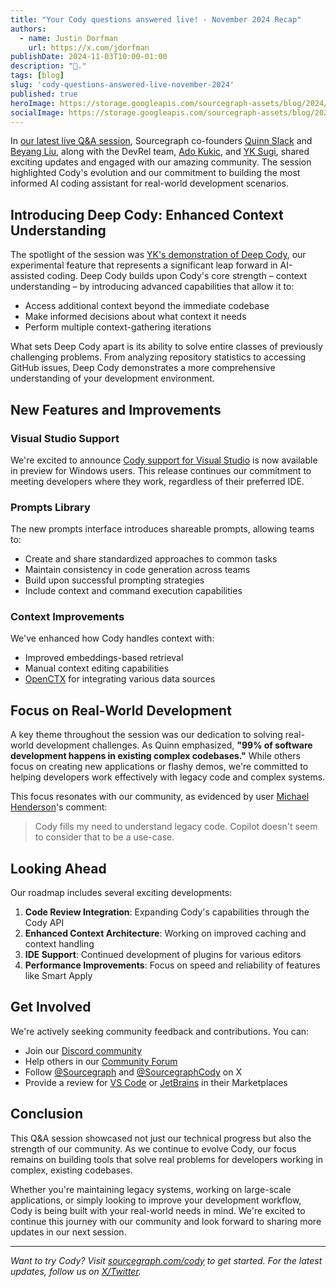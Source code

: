 ```yaml
---
title: "Your Cody questions answered live! - November 2024 Recap"
authors:
  - name: Justin Dorfman
    url: https://x.com/jdorfman
publishDate: 2024-11-03T10:00-01:00
description: "🔴."
tags: [blog]
slug: 'cody-questions-answered-live-november-2024'
published: true
heroImage: https://storage.googleapis.com/sourcegraph-assets/blog/2024/your-cody-questions-answered-live-nov-2024.jpg
socialImage: https://storage.googleapis.com/sourcegraph-assets/blog/2024/your-cody-questions-answered-live-nov-2024.jpg
---
```


In [our latest live Q&A session](https://youtu.be/zJpnDI2RE0A?feature=shared), Sourcegraph co-founders [Quinn Slack](https://x.com/sqs) and [Beyang Liu](https://x.com/beyang), along with the DevRel team, [Ado Kukic](https://x.com/adocomplete), and [YK Sugi](https://x.com/ykdojo), shared exciting updates and engaged with our amazing community. The session highlighted Cody's evolution and our commitment to building the most informed AI coding assistant for real-world development scenarios.

## Introducing Deep Cody: Enhanced Context Understanding

The spotlight of the session was [YK's demonstration of Deep Cody](https://youtu.be/zJpnDI2RE0A?feature=shared&t=338), our experimental feature that represents a significant leap forward in AI-assisted coding. Deep Cody builds upon Cody's core strength – context understanding – by introducing advanced capabilities that allow it to:

- Access additional context beyond the immediate codebase
- Make informed decisions about what context it needs
- Perform multiple context-gathering iterations

What sets Deep Cody apart is its ability to solve entire classes of previously challenging problems. From analyzing repository statistics to accessing GitHub issues, Deep Cody demonstrates a more comprehensive understanding of your development environment.

## New Features and Improvements

### Visual Studio Support

We're excited to announce [Cody support for Visual Studio](https://marketplace.visualstudio.com/items?itemName=sourcegraph.cody-vs) is now available in preview for Windows users. This release continues our commitment to meeting developers where they work, regardless of their preferred IDE.

### Prompts Library

The new prompts interface introduces shareable prompts, allowing teams to:

- Create and share standardized approaches to common tasks
- Maintain consistency in code generation across teams
- Build upon successful prompting strategies
- Include context and command execution capabilities

### Context Improvements

We've enhanced how Cody handles context with:

- Improved embeddings-based retrieval
- Manual context editing capabilities
- [OpenCTX](https://openctx.org/) for integrating various data sources

## Focus on Real-World Development

A key theme throughout the session was our dedication to solving real-world development challenges. As Quinn emphasized, **"99% of software development happens in existing complex codebases."** While others focus on creating new applications or flashy demos, we're committed to helping developers work effectively with legacy code and complex systems.

This focus resonates with our community, as evidenced by user [Michael Henderson](https://community.sourcegraph.com/u/mdhender/summary)'s comment:

> Cody fills my need to understand legacy code. Copilot doesn't seem to consider that to be a use-case.

## Looking Ahead

Our roadmap includes several exciting developments:

1. **Code Review Integration**: Expanding Cody's capabilities through the Cody API
2. **Enhanced Context Architecture**: Working on improved caching and context handling
3. **IDE Support**: Continued development of plugins for various editors
4. **Performance Improvements**: Focus on speed and reliability of features like Smart Apply

## Get Involved

We're actively seeking community feedback and contributions. You can:

- Join our [Discord community](https://discord.com/servers/sourcegraph-969688426372825169)
- Help others in our [Community Forum](https://community.sourcegraph.com)
- Follow [@Sourcegraph](https://x.com/sourcegraph) and [@SourcegraphCody](https://x.com/sourcegraphcody) on X
- Provide a review for [VS Code](https://marketplace.visualstudio.com/items?itemName=sourcegraph.cody-ai&ssr=false#review-details) or [JetBrains](https://plugins.jetbrains.com/plugin/9682-sourcegraph/reviews) in their Marketplaces

## Conclusion

This Q&A session showcased not just our technical progress but also the strength of our community. As we continue to evolve Cody, our focus remains on building tools that solve real problems for developers working in complex, existing codebases.

Whether you're maintaining legacy systems, working on large-scale applications, or simply looking to improve your development workflow, Cody is being built with your real-world needs in mind. We're excited to continue this journey with our community and look forward to sharing more updates in our next session.


<YouTube
  id="zJpnDI2RE0A"
  title="Your Cody questions answered live! - November 2024"
  className="mb-4"
/>

---

*Want to try Cody? Visit [sourcegraph.com/cody](https://sourcegraph.com/cody) to get started. For the latest updates, follow us on [X/Twitter](https://x.com/sourcegraphcody).*

